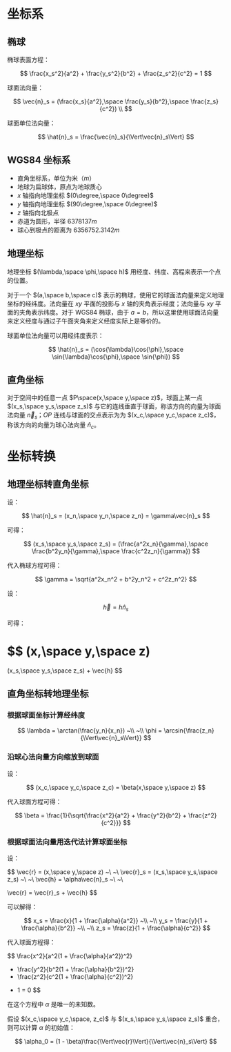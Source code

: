 # 坐标系

## 椭球

椭球表面方程：

$$
\frac{x_s^2}{a^2} + \frac{y_s^2}{b^2} + \frac{z_s^2}{c^2} = 1
$$

球面法向量：

$$
\vec{n}_s = (\frac{x_s}{a^2},\space \frac{y_s}{b^2},\space \frac{z_s}{c^2}) \\
$$

球面单位法向量：

$$
\hat{n}_s = \frac{\vec{n}_s}{\Vert\vec{n}_s\Vert}
$$

## WGS84 坐标系

- 直角坐标系，单位为米（$m$）
- 地球为扁球体，原点为地球质心
- $x$ 轴指向地理坐标 $(0\degree,\space 0\degree)$
- $y$ 轴指向地理坐标 $(90\degree,\space 0\degree)$
- $z$ 轴指向北极点
- 赤道为圆形，半径 $6378137m$
- 球心到极点的距离为 $6356752.3142m$

## 地理坐标

地理坐标 $(\lambda,\space \phi,\space h)$ 用经度、纬度、高程来表示一个点的位置。

对于一个 $(a,\space b,\space c)$ 表示的椭球，使用它的球面法向量来定义地理坐标的经纬度。法向量在 $xy$ 平面的投影与 $x$ 轴的夹角表示经度；法向量与 $xy$ 平面的夹角表示纬度。对于 WGS84 椭球，由于 $a=b$，所以这里使用球面法向量来定义经度与通过子午面夹角来定义经度实际上是等价的。

球面单位法向量可以用经纬度表示：

$$
\hat{n}_s = (\cos{\lambda}\cos{\phi},\space \sin{\lambda}\cos{\phi},\space \sin{\phi})
$$

## 直角坐标

对于空间中的任意一点 $P\space(x,\space y,\space z)$，球面上某一点 $(x_s,\space y_s,\space z_s)$ 与它的连线垂直于球面，称该方向的向量为球面法向量 $\vec{n}_s$；$OP$ 连线与球面的交点表示为为 $(x_c,\space y_c,\space z_c)$，称该方向的向量为球心法向量 $\hat{n}_c$。

# 坐标转换

## 地理坐标转直角坐标

设：

$$
\hat{n}_s
= (x_n,\space y_n,\space z_n)
= \gamma\vec{n}_s
$$

可得：

$$
(x_s,\space y_s,\space z_s)
= (\frac{a^2x_n}{\gamma},\space \frac{b^2y_n}{\gamma},\space \frac{c^2z_n}{\gamma})
$$

代入椭球方程可得：

$$
\gamma = \sqrt{a^2x_n^2 + b^2y_n^2 + c^2z_n^2}
$$

设：

$$
\vec{h} = h\hat{n}_s
$$

可得：

$$
(x,\space y,\space z)
=
(x_s,\space y_s,\space z_s) + \vec{h}
$$

## 直角坐标转地理坐标

### 根据球面坐标计算经纬度

$$
\lambda = \arctan(\frac{y_n}{x_n})
~\\
~\\
\phi = \arcsin{\frac{z_n}{\Vert\vec{n}_s\Vert}}
$$

### 沿球心法向量方向缩放到球面

设：

$$
(x_c,\space y_c,\space z_c) = \beta(x,\space y,\space z)
$$

代入球面方程可得：

$$
\beta = \frac{1}{\sqrt{\frac{x^2}{a^2} + \frac{y^2}{b^2} + \frac{z^2}{c^2}}}
$$

### 根据球面法向量用迭代法计算球面坐标

设：

$$
\vec{r} = (x,\space y,\space z)
~\\
~\\
\vec{r}_s = (x_s,\space y_s,\space z_s)
~\\
~\\
\vec{h} = \alpha\vec{n}_s
~\\
~\\

\vec{r} = \vec{r}_s + \vec{h}
$$

可以解得：

$$
x_s = \frac{x}{1 + \frac{\alpha}{a^2}}
~\\
~\\
y_s = \frac{y}{1 + \frac{\alpha}{b^2}}
~\\
~\\
z_s = \frac{z}{1 + \frac{\alpha}{c^2}}
$$

代入球面方程得：

$$
\frac{x^2}{a^2(1 + \frac{\alpha}{a^2})^2}
+ \frac{y^2}{b^2(1 + \frac{\alpha}{b^2})^2}
+ \frac{z^2}{c^2(1 + \frac{\alpha}{c^2})^2}
- 1
= 0
$$

在这个方程中 $\alpha$ 是唯一的未知数。

假设 $(x_c,\space y_c,\space, z_c)$ 与 $(x_s,\space y_s,\space z_s)$ 重合，则可以计算 $\alpha$ 的初始值：

$$
\alpha_0 = (1 - \beta)\frac{\Vert\vec{r}\Vert}{\Vert\vec{n}_s\Vert}
$$
